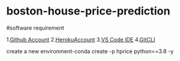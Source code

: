 # boston-house-price-prediction

#software requirement

1.[Github Account](https://github.com)
2.[HerokuAccount](https://heroku.com)
3.[VS Code IDE](https:\\code.visualstudio.com)
4.[GitCLI](https://git-scm.com/book/en/v2/)

create a new environment-conda create -p hprice python==3.8 -y